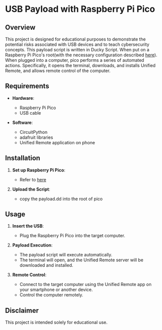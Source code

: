 # USB Payload with Raspberry Pi Pico

## Overview

This project is designed for educational purposes to demonstrate the potential risks associated with USB devices and to teach cybersecurity concepts. This payload script is written in Ducky Script. When put on a Raspberry Pi Pico's root(with the necessary configuration described [here](https://github.com/dbisu/pico-ducky)). When plugged into a computer, pico performs a series of automated actions. Specifically, it opens the terminal, downloads, and installs Unified Remote, and allows remote control of the computer.

## Requirements

- **Hardware**:
  - Raspberry Pi Pico
  - USB cable

- **Software**:
  - CircuitPython
  - adafruit libraries
  - Unified Remote application on phone

## Installation

1. **Set up Raspberry Pi Pico**:
   - Refer to [here](https://github.com/dbisu/pico-ducky)

2. **Upload the Script**:
   - copy the payload.dd into the root of pico

## Usage

1. **Insert the USB**:
   - Plug the Raspberry Pi Pico into the target computer.

2. **Payload Execution**:
   - The payload script will execute automatically.
   - The terminal will open, and the Unified Remote server will be downloaded and installed.

3. **Remote Control**:
   - Connect to the target computer using the Unified Remote app on your smartphone or another device.
   - Control the computer remotely.
  
## Disclaimer

This project is intended solely for educational use.
